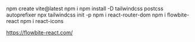 npm create vite@latest
npm i
npm install -D tailwindcss postcss autoprefixer
npx tailwindcss init -p
npm i react-router-dom
npm i flowbite-react
npm i react-icons



https://flowbite-react.com/